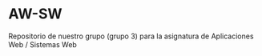 # AW-SW
Repositorio de nuestro grupo (grupo 3) para la asignatura de Aplicaciones Web / Sistemas Web